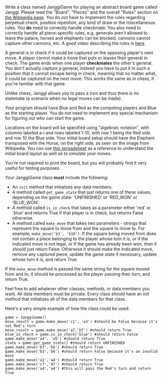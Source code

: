 Write a class named JanggiGame for playing an abstract board game called Janggi. Please read the "Board", "Pieces" and the overall "Rules" section on [the Wikipedia page](https://en.wikipedia.org/wiki/Janggi).  You do _not_ have to implement the rules regarding perpetual check, position repetition, any kind of draw or the miscellaneous rules. You **do** need to correctly handle checkmate. You also need to correctly handle all piece-specific rules, e.g. generals aren't allowed to leave the palace, horses and elephants can be blocked, cannons cannot capture other cannons, etc. A good video describing the rules is [here](https://www.youtube.com/watch?v=X5IJaPoQ0oQ).

A general is in check if it could be captured on the opposing player's next move. A player cannot make a move that puts or leaves their general in check. The game ends when one player **checkmates** the other's general.  You don't actually capture a general, instead you have to put it in such a position that it cannot escape being in check, meaning that no matter what, it could be captured on the next move.  This works the same as in chess, if you're familiar with that game.

Unlike chess, Janggi allows you to pass a turn and thus there is no stalemate (a scenario when no legal moves can be made).

Your program should have Blue and Red as the competing players and Blue as the starting player. You do not need to implement any special mechanism for figuring out who can start the game. 

Locations on the board will be specified using "algebraic notation", with columns labeled a-i and rows labeled 1-10, with row 1 being the Red side and row 10 the Blue side. Your initial board setup should have the Elephant transposed with the Horse, on the right side, as seen on the image from Wikipedia. You can use [this spreadsheet](https://docs.google.com/spreadsheets/d/1Lfl4IaSGqQaBYZmoD2wOrTVkXS2E7BP9v6N4p5sDPgM/edit?usp=sharing) as a reference to understand the initial board layout as well as to simulate your moves.

You're not required to print the board, but you will probably find it very useful for testing purposes.

Your JanggiGame class **must** include the following:
* An `init` method that initializes any data members.
* A method called `get_game_state` that just returns one of these values, depending on the game state: 'UNFINISHED' or 'RED_WON' or 'BLUE_WON'.
* A method called `is_in_check` that takes as a parameter either 'red' or 'blue' and returns True if that player is in check, but returns False otherwise.
* A method called `make_move` that takes two parameters - strings that represent the square to move from and the square to move to.  For example, `make_move('b3', 'b10')`.  If the square being moved from does not contain a piece belonging to the player whose turn it is, or if the indicated move is not legal, or if the game has already been won, then it should just return False.  Otherwise it should make the indicated move, remove any captured piece, update the game state if necessary, update whose turn it is, and return True.

If the `make_move` method is passed the same string for the square moved from and to, it should be processed as the player passing their turn, and return True.

Feel free to add whatever other classes, methods, or data members you want.  All data members must be private.  Every class should have an init method that initializes all of the data members for that class.

Here's a very simple example of how the class could be used:
```
game = JanggiGame()
move_result = game.make_move('c1', 'e3') #should be False because it's not Red's turn
move_result = game.make_move('a7,'b7') #should return True
blue_in_check = game.is_in_check('blue') #should return False
game.make_move('a4', 'a5') #should return True
state = game.get_game_state() #should return UNFINISHED
game.make_move('b7','b6') #should return True
game.make_move('b3','b6') #should return False because it's an invalid move
game.make_move('a1','a4') #should return True
game.make_move('c7','d7') #should return True
game.make_move('a4','a4') #this will pass the Red's turn and return True
```
